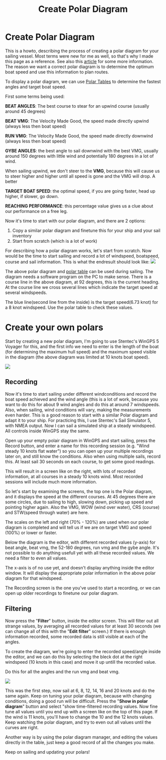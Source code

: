 ﻿---
layouts: page
title: Create Polar Diagram
---

# Create Polar Diagram
This is a howto, describing the process of creating a polar diagram for your sailing vessel. Most terms were new for me as well, so that's why I made this page as a reference. See also this [article](http://www.c34.org/faq-pages/faq-polar-diagram.html) for some more information. The reason we want a correct polar diagram is to determine the optimum boat speed and use this information to plan routes.

To display a polar diagram, we can use [Polar Tables](polar-table.html) to determine the fastest angles and target boat speed.

First some terms being used:

**BEAT ANGLES**: The best course to stear for an upwind course (usually around 45 degrees)

**BEAT VMG**: The Velocity Made Good, the speed made directly upwind (always less then boat speed)

**RUN VMG**: The Velocity Made Good, the speed made directly downwind (always less then boat speed)

**GYBE ANGLES**: the best angle to sail downwind with the best VMG, usually around 150 degrees with little wind and potentially 180 degrees in a lot of wind.

When sailing upwind, we don't steer to the **VMG**, because this will cause us to steer higher and higher until all speed is gone and the VMG will drop. A better

**TARGET BOAT SPEED**: the optimal speed, if you are going faster, head up higher, if slower, go down.

**REACHING PERFORMANCE**: this percentage value gives us a clue about our performance on a free leg.

Now it's time to start with our polar diagram, and there are 2 options:

1.  Copy a similar polar diagram and finetune this for your ship and your sail inventory
2.  Start from scratch (which is a lot of work)

For describing how a polar diagram works, let's start from scratch. Now would be the time to start sailing and record a lot of windspeed, boatspeed, course and sail information. This is what the endresult should look like:
![](http://blobs.oppedijk.com/media/Default/Sailing/PolarDiagram.jpg)
   
The above polar diagram and [polar table](polar-table.html) can be used during sailing. The diagram needs a software program on the PC to make sense. There is a course line in the above diagram, at 92 degrees, this is the current heading. At the course line we cross several lines which indicate the target speed at several windspeeds.

The blue line(second line from the inside) is the target speed(6.73 knot) for a 8 knot windspeed. Use the polar table to check these values.


# Create your own polars

Start by creating a new polar diagram, I'm going to use Stentec's WinGPS 5 Voyager for this, and the first info we need to enter is the length of the boat (for determining the maximum hull speed) and the maximum speed visible in the diagram (the above diagram was limited at 10 knots boat speed). 

![](http://blobs.oppedijk.com/media/Default/Sailing/recorded_polar.jpg)



## Recording

Now it's time to start sailing under different windconditions and record the boat speed achieved and the wind angle (this is a lot of work, because you want to do this for about 9 wind angles and do this at around 7 windspeeds. Also, when sailing, wind conditions will vary, making the measurements even harder. This is a good reason to start with a similar Polar diagram and adapt it to your ship. For practicing this, I use Stentec's Sail Simulator 5, with NMEA output. Now I can sail a simulated ship at a steady windspeed. All controls inside WinGPS stay the same.

Open up your empty polair diagram in WinGPS and start sailing, press the Record button, and enter a name for this recording session (e.g. "Wind steady 10 knots flat water") so you can open up your multiple recordings later on, and still know the conditions. Also when using multiple sails, record this. At least sail 30 seconds on each course, to get some good readings.

This will result in a screen like on the right, with lots of recorded information, at all courses in a steady 10 knots wind. Most recorded sessions will include much more information.

So let's start by examining the screens, the top one is the Polar diagram, and it displays the speed at the different courses. At 45 degrees there are some circles, due to sailing to high, slowing down, picking up speed and pointing higher again. Also the VMG, WOW (wind over water), CRS (course) and STW(speed through water) are here.

The scales on the left and right (70% - 120%) are used when our polar diagram is completed and will tell us if we are on target VMG and speed (100%) or lower or faster.

Below the diagram is the editor, with different recorded values (y-axis) for beat angle, beat vmg, the 52-180 degrees, run vmg and the gybe angle. It's not possible to do anything usefull yet with all these recorded values. We need a filter to even all values.

The x-axis is of no use yet, and doesn't display anything inside the editor window. It will display the appropriate polar information in the above polar diagram for that windspeed.

The Recording screen is the one you've used to start a recording, or we can open up older recordings to finetune our polar diagram.

## Filtering

Now press the "**Filter**" button, inside the editor screen. This will filter out all strange values, by averaging all recorded values for at least 30 seconds (we can change all of this with the "**Edit filter**" screen.) If there is enough information recorded, some recorded data is still visible at each of the angles.

To create the diagram, we're going to enter the recorded speed/angle inside the editor, and we can do this by selecting the bleck dot at the right windspeed (10 knots in this case) and move it up untill the recorded value.

Do this for all the angles and the run vmg and beat vmg.



![](http://blobs.oppedijk.com/media/Default/Sailing/Polar_editor.jpg)

This was the first step, now sail at 6, 8, 12, 14, 16 and 20 knots and do the same again. Keep on tuning your polar diagram, because with changing conditions, doing a good run will be difficult. Press the "**Show in polar diagram**" button and select "show time-filtered recording values. Now fine tune all values until you end up with a screen like on the top of this page. If the wind is 11 knots, you'll have to change the 10 and the 12 knots values. Keep watching the polar diagram, and try to even out all values until the curves are right.

Another way is by using the polar diagram manager, and editing the values directly in the table, just keep a good record of all the changes you make.

Keep on sailing and updating your polars!

